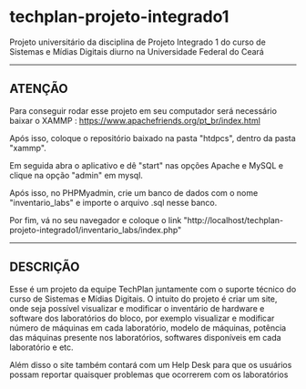 # techplan-projeto-integrado1
 Projeto universitário da disciplina de Projeto Integrado 1 do curso de Sistemas e Mídias Digitais diurno na Universidade Federal do Ceará
 
 --------------------------------------------
ATENÇÃO
 --------------------------------------------
 Para conseguir rodar esse projeto em seu computador será necessário baixar o XAMMP : https://www.apachefriends.org/pt_br/index.html
 
 Após isso, coloque o repositório baixado na pasta "htdpcs", dentro da pasta "xammp".
 
 Em seguida abra o aplicativo e dê "start" nas opções Apache e MySQL e clique na opção "admin" em mysql.
 
 Após isso, no PHPMyadmin, crie um banco de dados com o nome "inventario_labs" e importe o arquivo .sql nesse banco.
 
 Por fim, vá no seu navegador e coloque o link "http://localhost/techplan-projeto-integrado1/inventario_labs/index.php"
 
 
 --------------------------------------------
DESCRIÇÃO
 --------------------------------------------
 
Esse é um projeto da equipe TechPlan juntamente com o suporte técnico do curso de Sistemas e Mídias Digitais. O intuito do projeto é criar um site, onde seja possível visualizar e modificar o inventário de hardware e software dos laboratórios do bloco, por exemplo visualizar e modificar número de máquinas em cada laboratório, modelo de máquinas, potência das máquinas presente nos laboratórios, softwares disponíveis em cada laboratório e etc.

Além disso o site também contará com um Help Desk para que os usuários possam reportar quaisquer problemas que ocorrerem com os laboratórios
 
 


